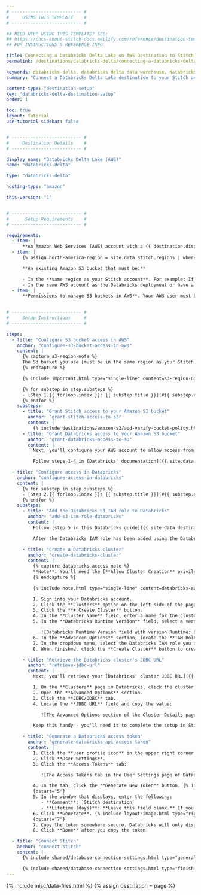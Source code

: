 ```yaml
---
# -------------------------- #
#     USING THIS TEMPLATE    #
# -------------------------- #

## NEED HELP USING THIS TEMPLATE? SEE:
## https://docs-about-stitch-docs.netlify.com/reference/destination-templates/destination-setup/
## FOR INSTRUCTIONS & REFERENCE INFO

title: Connecting a Databricks Delta Lake on AWS Destination to Stitch
permalink: /destinations/databricks-delta/connecting-a-databricks-delta-destination-to-stitch

keywords: databricks-delta, databricks-delta data warehouse, databricks-delta data warehouse, databricks-delta etl, etl to databricks-delta, databricks-delta destination
summary: "Connect a Databricks Delta Lake destination to your Stitch account."

content-type: "destination-setup"
key: "databricks-delta-destination-setup"
order: 1

toc: true
layout: tutorial
use-tutorial-sidebar: false


# -------------------------- #
#     Destination Details    #
# -------------------------- #

display_name: "Databricks Delta Lake (AWS)"
name: "databricks-delta"

type: "databricks-delta"

hosting-type: "amazon"

this-version: "1"


# -------------------------- #
#      Setup Requirements    #
# -------------------------- #

requirements:
  - item: |
      **An Amazon Web Services (AWS) account with a {{ destination.display_name }} deployment.** Instructions for configuring a {{ destination.display_name }} deployment are outside the scope of this tutorial; our instructions assume that you have {{ destination.display_name }} up and running. Refer to [Databricks' documentation]({{ site.data.destinations.databricks-delta.resource-links.configure-aws-account }}){:target="new"} for help configuring your AWS account with Databricks.
  - item: |
      {% assign north-america-region = site.data.stitch.regions | where:"id","north-america" | first %}

      **An existing Amazon S3 bucket that must be:** 

      - In the **same region as your Stitch account**. For example: If your Stitch account uses the {{ north-america-region.name }} (`{{ north-america-region.region }}`) data pipeline region, your S3 bucket must also be in `{{ north-america-region.region }}`. [Here's how to verify your Stitch account's data pipeline region]({{ link.security.supported-operating-regions | prepend: site.baseurl | append: "#identify-data-pipeline-region" }}).
      - In the same AWS account as the Databricks deployment or have a cross-account bucket policy that allows access to the bucket from the AWS account with the Databricks deployment.
  - item: |
      **Permissions to manage S3 buckets in AWS**. Your AWS user must be able to add and modify bucket policies in the AWS account or accounts where the S3 bucket and Databricks deployment reside.
  

# -------------------------- #
#     Setup Instructions     #
# -------------------------- #

steps:
  - title: "Configure S3 bucket access in AWS"
    anchor: "configure-s3-bucket-access-in-aws"
    content: |
      {% capture s3-region-note %}
      The S3 bucket you use [must be in the same region as your Stitch account](#prerequisites). Using a bucket in another region will result [in errors in Stitch]({{ link.troubleshooting.dw-loading-errors | prepend: site.baseurl | append: "#s3-bucket-region-mismatch" }}).
      {% endcapture %}

      {% include important.html type="single-line" content=s3-region-note %}

      {% for substep in step.substeps %}
      - [Step 1.{{ forloop.index }}: {{ substep.title }}](#{{ substep.anchor }})
      {% endfor %}
    substeps:
      - title: "Grant Stitch access to your Amazon S3 bucket"
        anchor: "grant-stitch-access-to-s3"
        content: |
          {% include destinations/amazon-s3/add-verify-bucket-policy.html type="add-bucket-policy" %}
      - title: "Grant Databricks access to your Amazon S3 bucket"
        anchor: "grant-databricks-access-to-s3"
        content: |
          Next, you'll configure your AWS account to allow access from Databricks by creating an IAM role and policy. This is required to complete loading data into {{ destination.display_name }}.

          Follow steps 1-4 in [Databricks' documentation]({{ site.data.destinations.databricks-delta.resource-links.databricks-s3-access }}){:target="new"} to create the IAM policy and role for Databricks.

  - title: "Configure access in Databricks"
    anchor: "configure-access-in-databricks"
    content: |
      {% for substep in step.substeps %}
      - [Step 2.{{ forloop.index }}: {{ substep.title }}](#{{ substep.anchor }})
      {% endfor %}
    substeps:
      - title: "Add the Databricks S3 IAM role to Databricks"
        anchor: "add-s3-iam-role-databricks"
        content: |
          Follow [step 5 in this Databricks guide]({{ site.data.destinations.databricks-delta.resource-links.databricks-s3-access | append: "#step-5-add-the-s3-iam-role-to-databricks" }}){:target="new"} to add  IAM role you created for Databricks in [Step 1.2](#grant-databricks-access-to-s3) to your Databricks account.

          After the Databricks IAM role has been added using the Databricks [Admin Console](https://docs.databricks.com/administration-guide/admin-console.html#admin-console){:target="new"}, proceed to the next step. 

      - title: "Create a Databricks cluster"
        anchor: "create-databricks-cluster"
        content: |
          {% capture databricks-access-note %}
          **Note**: You'll need the [**Allow Cluster Creation** privilege]({{ site.data.destinations.databricks-delta.resource-links.cluster-privileges | append: "#types-of-permissions" }}){:target="new"} in Databricks to complete this step.
          {% endcapture %}
          
          {% include note.html type="single-line" content=databricks-access-note %}

          1. Sign into your Databricks account.
          2. Click the **Clusters** option on the left side of the page.
          3. Click the **+ Create Cluster** button.
          4. In the **Cluster Name** field, enter a name for the cluster.
          5. In the **Databricks Runtime Version** field, select a version that's **6.3 or higher.** This is required for {{ destination.display_name }} to work with Stitch:

             ![Databricks Runtime Version field with version Runtime: 6.3 selected]({{ site.baseurl }}/images/destinations/databricks-runtime-version.png)
          6. In the **Advanced Options** section, locate the **IAM Role** field.
          7. In the dropdown menu, select the Databricks IAM role you added to your account [in the previous step](#add-s3-iam-role-databricks).
          8. When finished, click the **Create Cluster** button to create the cluster.

      - title: "Retrieve the Databricks cluster's JDBC URL"
        anchor: "retrieve-jdbc-url"
        content: |
          Next, you'll retrieve your [Databricks' cluster JDBC URL]({{ site.data.destinations.databricks-delta.resource-links.connect-bi-tools }}){:target="new"}.

          1. On the **Clusters** page in Databricks, click the cluster you created in the previous step.
          2. Open the **Advanced Options** section.
          3. Click the **JDBC/ODBC** tab. 
          4. Locate the **JDBC URL** field and copy the value:

             ![The Advanced Options section of the Cluster Details page in Databricks]({{ site.baseurl }}/images/destinations/databricks-cluster-advanced-options.png)

          Keep this handy - you'll need it to complete the setup in Stitch.

      - title: "Generate a Databricks access token"
        anchor: "generate-databricks-api-access-token"
        content: |
          1. Click the **user profile icon** in the upper right corner of your Databricks workspace.
          2. Click **User Settings**.
          3. Click the **Access Tokens** tab:

             ![The Access Tokens tab in the User Settings page of Databricks]({{ site.baseurl }}/images/destinations/databricks-access-tokens-tab.png)

          4. In the tab, click the **Generate New Token** button. {% include layout/image.html type="right" file="/destinations/databricks-new-access-token.png" alt="The Generate New Token window in Databricks" max-width="400" %}
          {:start="5"}
          5. In the window that displays, enter the following: 
             - **Comment**: `Stitch destination`
             - **Lifetime (days)**: **Leave this field blank.** If you enter a value, your token will eventually expire and break the connection to Stitch.
          6. Click **Generate**. {% include layout/image.html type="right" file="/destinations/databricks-generated-token.png" alt="A newly generated access token in Databricks" max-width="400" %}
          {:start="7"}
          7. Copy the token somewhere secure. Databricks will only display the token once.
          8. Click **Done** after you copy the token.

  - title: "Connect Stitch"
    anchor: "connect-stitch"
    content: |
      {% include shared/database-connection-settings.html type="general" %}

      {% include shared/database-connection-settings.html type="finish-up" %}
---
```

{% include misc/data-files.html %}
{% assign destination = page %}